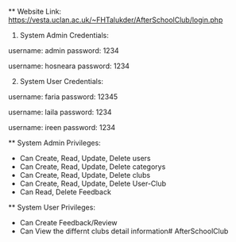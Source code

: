 ** Website Link: https://vesta.uclan.ac.uk/~FHTalukder/AfterSchoolClub/login.php

1. System Admin Credentials:

username: admin
password: 1234

username: hosneara
password: 1234

2. System User Credentials:

username: faria
password: 12345

username: laila
password: 1234

username: ireen
password: 1234


** System Admin Privileges:

- Can Create, Read, Update, Delete users
- Can Create, Read, Update, Delete categorys
- Can Create, Read, Update, Delete clubs
- Can Create, Read, Update, Delete User-Club
- Can Read, Delete Feedback

** System User Privileges:

- Can Create Feedback/Review
- Can View the differnt clubs detail information# AfterSchoolClub
